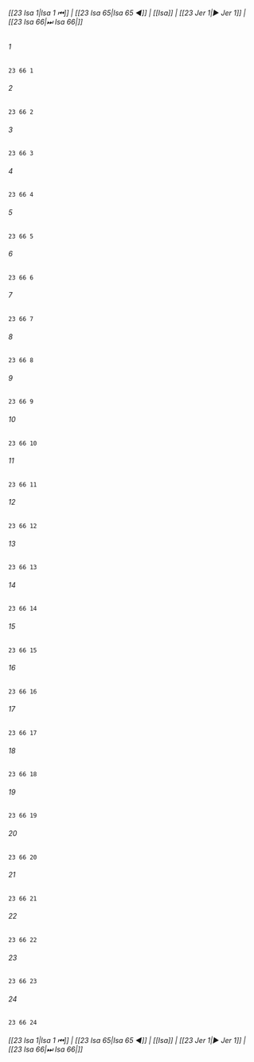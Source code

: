
###### [[23 Isa 1|Isa 1 ⏮]] | [[23 Isa 65|Isa 65 ◀]] | [[Isa]] | [[23 Jer 1|▶ Jer 1]] | [[23 Isa 66|⏭ Isa 66|]]

###### 1
``` verse
23 66 1 
```
###### 2
``` verse
23 66 2 
```
###### 3
``` verse
23 66 3 
```
###### 4
``` verse
23 66 4 
```
###### 5
``` verse
23 66 5 
```
###### 6
``` verse
23 66 6 
```
###### 7
``` verse
23 66 7 
```
###### 8
``` verse
23 66 8 
```
###### 9
``` verse
23 66 9 
```
###### 10
``` verse
23 66 10 
```
###### 11
``` verse
23 66 11 
```
###### 12
``` verse
23 66 12 
```
###### 13
``` verse
23 66 13 
```
###### 14
``` verse
23 66 14 
```
###### 15
``` verse
23 66 15 
```
###### 16
``` verse
23 66 16 
```
###### 17
``` verse
23 66 17 
```
###### 18
``` verse
23 66 18 
```
###### 19
``` verse
23 66 19 
```
###### 20
``` verse
23 66 20 
```
###### 21
``` verse
23 66 21 
```
###### 22
``` verse
23 66 22 
```
###### 23
``` verse
23 66 23 
```
###### 24
``` verse
23 66 24 
```

###### [[23 Isa 1|Isa 1 ⏮]] | [[23 Isa 65|Isa 65 ◀]] | [[Isa]] | [[23 Jer 1|▶ Jer 1]] | [[23 Isa 66|⏭ Isa 66|]]

